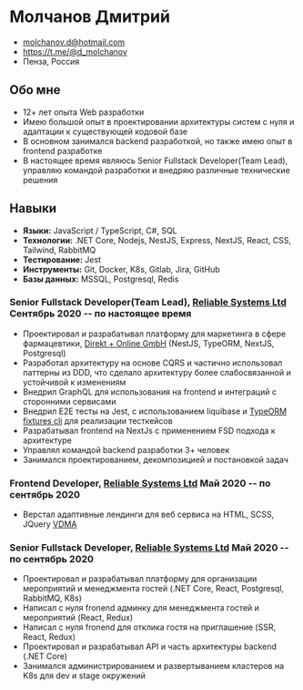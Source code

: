 # Молчанов Дмитрий
- <molchanov.d@hotmail.com>
- <https://t.me/@d_molchanov>
- Пенза, Россия

## Обо мне
- 12+ лет опыта Web разработки
- Имею большой опыт в проектировании архитектуры систем с нуля и адаптации к существующей кодовой базе
- В основном занимался backend разработкой, но также имею опыт в frontend разработке
- В настоящее время являюсь Senior Fullstack Developer(Team Lead), управляю командой разработки и внедряю различные технические решения

## Навыки
- <b>Языки:</b> JavaScript / TypeScript, С#, SQL
- <b>Технологии:</b> .NET Core, Nodejs, NestJS, Express, NextJS, React, CSS, Tailwind, RabbitMQ
- <b>Тестирование:</b> Jest
- <b>Инструменты:</b> Git, Docker, K8s, Gitlab, Jira, GitHub
- <b>Базы данных:</b> MSSQL, Postgresql, Redis


### <span>Senior Fullstack Developer(Team Lead), <a href="https://relsys.tech/">Reliable Systems Ltd</a></span> <span>Сентябрь 2020 -- по настоящее время</span>

- Проектировал и разрабатывал платформу для маркетинга в сфере фармацевтики, <a href="https://www.direktundonline.de/en/">Direkt + Online GmbH</a> (NestJS, TypeORM, NextJS, Postgresql)
- Разработал архитектуру на основе CQRS и частично использовал паттерны из DDD, что сделало архитектуру более слабосвязанной и устойчивой к изменениям
- Внедрил GraphQL для использования на frontend и интеграций с сторонними сервисами
- Внедрил E2E тесты на Jest, с использованием liquibase и <a href="https://www.npmjs.com/package/typeorm-fixtures-cli#typeorm-fixtures-cli">TypeORM fixtures cli</a> для реализации тесткейсов
- Разрабатывал frontend на NextJs с применением FSD подхода к архитектуре
- Управлял командой backend разработки 3+ человек
- Занимался проектированием, декомпозицией и постановкой задач

### <span>Frontend Developer, <a href="https://relsys.tech/">Reliable Systems Ltd</a></span> <span>Май 2020 -- по сентябрь 2020</span>

- Верстал адаптивные лендинги для веб сервиса на HTML, SCSS, JQuery <a href="https://www.vdma.org/">VDMA</a>

### <span>Senior Fullstack Developer, <a href="https://relsys.tech/">Reliable Systems Ltd</a></span> <span>Май 2020 -- по сентябрь 2020</span>

- Проектировал и разрабатывал платформу для организации мероприятий и менеджмента гостей (.NET Core, React, Postgresql, RabbitMQ, K8s)
- Написал с нуля fronend админку для менеджмента гостей и мероприятий (React, Redux)
- Написал с нуля fronend для отклика гостя на приглашение (SSR, React, Redux)
- Проектировал и разрабатывал API и часть архитектуры backend (.NET Core)
- Занимался администрированием и развертыванием кластеров на K8s для dev и stage окружений
